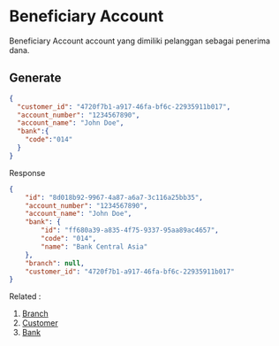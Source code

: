 Beneficiary Account
=============================

Beneficiary Account account yang dimiliki pelanggan sebagai penerima dana.

## Generate

```json
{
  "customer_id": "4720f7b1-a917-46fa-bf6c-22935911b017",
  "account_number": "1234567890",
  "account_name": "John Doe",
  "bank":{
    "code":"014"
  }
}

```

Response

```json
{
    "id": "8d018b92-9967-4a87-a6a7-3c116a25bb35",
    "account_number": "1234567890",
    "account_name": "John Doe",
    "bank": {
        "id": "ff680a39-a835-4f75-9337-95aa89ac4657",
        "code": "014",
        "name": "Bank Central Asia"
    },
    "branch": null,
    "customer_id": "4720f7b1-a917-46fa-bf6c-22935911b017"
}

```

Related :
1. [Branch](../branch.md)
2. [Customer](../master/customer.md)
3. [Bank](../bank.md)

